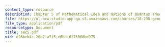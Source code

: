 ```yaml
---
content_type: resource
description: Chapter 5 of Mathematical Idea and Notions of Quantum Theory
file: https://ol-ocw-studio-app-qa.s3.amazonaws.com/courses/18-238-geometry-and-quantum-field-theory-fall-2002/d96beb4c20b7a5f5c6ba6f75960bd975_sec5.pdf
file_type: application/pdf
resourcetype: Document
title: sec5.pdf
uid: d96beb4c-20b7-a5f5-c6ba-6f75960bd975
---
```

